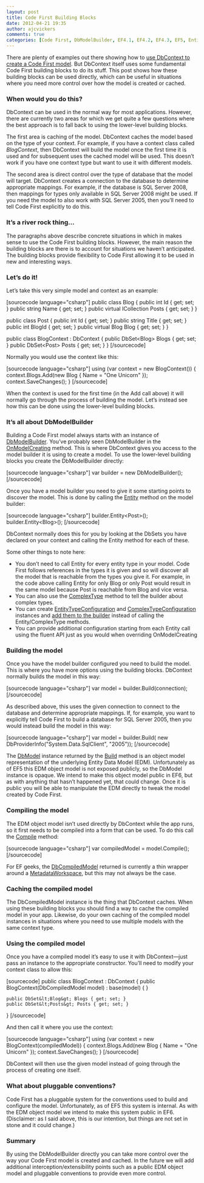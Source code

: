 ```yaml
---
layout: post
title: Code First Building Blocks
date: 2012-04-21 19:35
author: ajcvickers
comments: true
categories: [Code First, DbModelBuilder, EF4.1, EF4.2, EF4.3, EF5, Entity Framework]
---
```

There are plenty of examples out there showing how to <a href="http://blogs.msdn.com/b/adonet/archive/2011/09/28/ef-4-2-code-first-walkthrough.aspx">use DbContext to create a Code First model</a>. But DbContext itself uses some fundamental Code First building blocks to do its stuff. This post shows how these building blocks can be used directly, which can be useful in situations where you need more control over how the model is created or cached.<!--more-->
<h3>When would you do this?</h3>
DbContext can be used in the normal way for most applications. However, there are currently two areas for which we get quite a few questions where the best approach is to fall back to using the lower-level building blocks.

The first area is caching of the model. DbContext caches the model based on the type of your context. For example, if you have a context class called <em>BlogContext</em>, then DbContext will build the model once the first time it is used and for subsequent uses the cached model will be used. This doesn’t work if you have one context type but want to use it with different models.

The second area is direct control over the type of database that the model will target. DbContext creates a connection to the database to determine appropriate mappings. For example, if the database is SQL Server 2008, then mappings for types only available in SQL Server 2008 might be used. If you need the model to also work with SQL Server 2005, then you’ll need to tell Code First explicitly to do this.
<h3>It’s a river rock thing…</h3>
The paragraphs above describe concrete situations in which in makes sense to use the Code First building blocks. However, the main reason the building blocks are there is to account for situations we haven’t anticipated. The building blocks provide flexibility to Code First allowing it to be used in new and interesting ways.
<h3>Let’s do it!</h3>
Let’s take this very simple model and context as an example:

[sourcecode language="csharp"]
public class Blog
{
    public int Id { get; set; }
    public string Name { get; set; }
    public virtual ICollection Posts { get; set; }
}

public class Post
{
    public int Id { get; set; }
    public string Title { get; set; }
    public int BlogId { get; set; }
    public virtual Blog Blog { get; set; }
}

public class BlogContext : DbContext
{
    public DbSet&lt;Blog&gt; Blogs { get; set; }
    public DbSet&lt;Post&gt; Posts { get; set; }
}
[/sourcecode]

Normally you would use the context like this:

[sourcecode language="csharp"]
using (var context = new BlogContext())
{
    context.Blogs.Add(new Blog { Name = &quot;One Unicorn&quot; });
    context.SaveChanges();
}
[/sourcecode]


When the context is used for the first time (in the Add call above) it will normally go through the process of building the model. Let’s instead see how this can be done using the lower-level building blocks.
<h3>It’s all about DbModelBuilder</h3>
Building a Code First model always starts with an instance of <a href="http://msdn.microsoft.com/en-us/library/system.data.entity.dbmodelbuilder(v=VS.103).aspx">DbModelBuilder</a>. You’ve probably seen DbModelBuilder in the <a href="http://msdn.microsoft.com/en-us/library/system.data.entity.dbcontext.onmodelcreating(v=vs.103).aspx">OnModelCreating</a> method. This is where DbContext gives you access to the model builder it is using to create a model. To use the lower-level building blocks you create the DbModelBuilder directly:

[sourcecode language="csharp"]
var builder = new DbModelBuilder();
[/sourcecode]


Once you have a model builder you need to give it some starting points to discover the model. This is done by calling the <a href="http://msdn.microsoft.com/en-us/library/gg696542(v=vs.103).aspx">Entity</a> method on the model builder:

[sourcecode language="csharp"]
builder.Entity&lt;Post&gt;();
builder.Entity&lt;Blog&gt;();
[/sourcecode]


DbContext normally does this for you by looking at the DbSets you have declared on your context and calling the Entity method for each of these.

Some other things to note here:
<ul>
	<li>You don’t need to call Entity for every entity type in your model. Code First follows references in the types it is given and so will discover all the model that is reachable from the types you give it. For example, in the code above calling Entity for only Blog or only Post would result in the same model because Post is reachable from Blog and vice versa.</li>
	<li>You can also use the <a href="http://msdn.microsoft.com/en-us/library/gg679474(v=vs.103).aspx">ComplexType</a> method to tell the builder about complex types.</li>
	<li>You can create <a href="http://msdn.microsoft.com/en-us/library/gg696117(v=vs.103).aspx">EntityTypeConfiguration</a> and <a href="http://msdn.microsoft.com/en-us/library/gg696149(v=vs.103).aspx">ComplexTypeConfiguration</a> instances and <a href="http://msdn.microsoft.com/en-us/library/system.data.entity.modelconfiguration.configuration.configurationregistrar(v=vs.103).aspx">add them to the builder</a> instead of calling the Entity/ComplexType methods.</li>
	<li>You can provide additional configuration starting from each Entity call using the fluent API just as you would when overriding OnModelCreating</li>
</ul>
<h3>Building the model</h3>
Once you have the model builder configured you need to build the model. This is where you have more options using the building blocks. DbContext normally builds the model in this way:

[sourcecode language="csharp"]
var model = builder.Build(connection);
[/sourcecode]


As described above, this uses the given connection to connect to the database and determine appropriate mappings. If, for example, you want to explicitly tell Code First to build a database for SQL Server 2005, then you would instead build the model in this way:

[sourcecode language="csharp"]
var model = builder.Build(
    new DbProviderInfo(&quot;System.Data.SqlClient&quot;, &quot;2005&quot;));
[/sourcecode]


The <a href="http://msdn.microsoft.com/en-us/library/system.data.entity.infrastructure.dbmodel(v=vs.103).aspx">DbModel</a> instance returned by the <a href="http://msdn.microsoft.com/en-us/library/gg696764(v=vs.103).aspx">Build</a> method is an object model representation of the underlying Entity Data Model (EDM). Unfortunately as of EF5 this EDM object model is not exposed publicly, so the DbModel instance is opaque. We intend to make this object model public in EF6, but as with anything that hasn’t happened yet, that could change. Once it is public you will be able to manipulate the EDM directly to tweak the model created by Code First.
<h3>Compiling the model</h3>
The EDM object model isn’t used directly by DbContext while the app runs, so it first needs to be compiled into a form that can be used. To do this call the <a href="http://msdn.microsoft.com/en-us/library/system.data.entity.infrastructure.dbmodel.compile(v=vs.103).aspx">Compile</a> method:

[sourcecode language="csharp"]
var compiledModel = model.Compile();
[/sourcecode]


For EF geeks, the <a href="http://msdn.microsoft.com/en-us/library/system.data.entity.infrastructure.dbcompiledmodel(v=vs.103).aspx">DbCompiledModel</a> returned is currently a thin wrapper around a <a href="http://msdn.microsoft.com/en-us/library/system.data.metadata.edm.metadataworkspace(v=vs.110).aspx">MetadataWorkspace</a>, but this may not always be the case.
<h3>Caching the compiled model</h3>
The DbCompiledModel instance is the thing that DbContext caches. When using these building blocks you should find a way to cache the compiled model in your app. Likewise, do your own caching of the compiled model instances in situations where you need to use multiple models with the same context type.
<h3>Using the compiled model</h3>
Once you have a compiled model it’s easy to use it with DbContext—just pass an instance to the appropriate constructor. You’ll need to modify your context class to allow this:

[sourcecode]
public class BlogContext : DbContext
{
    public BlogContext(DbCompiledModel model)
        : base(model)
    {
    }

    public DbSet&lt;Blog&gt; Blogs { get; set; }
    public DbSet&lt;Posts&gt; Posts { get; set; }
}
[/sourcecode]

And then call it where you use the context:

[sourcecode language="csharp"]
using (var context = new BlogContext(compiledModel))
{
    context.Blogs.Add(new Blog { Name = &quot;One Unicorn&quot; });
    context.SaveChanges();
}
[/sourcecode]


DbContext will then use the given model instead of going through the process of creating one itself.
<h3>What about pluggable conventions?</h3>
Code First has a pluggable system for the conventions used to build and configure the model. Unfortunately, as of EF5 this system is internal. As with the EDM object model we intend to make this system public in EF6. (Disclaimer: as I said above, this is our intention, but things are not set in stone and it could change.)
<h3>Summary</h3>
By using the DbModelBuilder directly you can take more control over the way your Code First model is created and cached. In the future we will add additional interception/extensibility points such as a public EDM object model and pluggable conventions to provide even more control.
